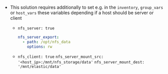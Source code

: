 - This solution requires additionally to set e.g. in the `inventory`, `group_vars` or `host_vars` these variables depending if a host should be server or client
  - `nfs_server: true`
    ```yml
    nfs_server_export:
      - path: /opt/nfs_data
        options: rw
    ```

  - `nfs_client: true`
    `nfs_server_mount_src: '<host_ip>:/mnt/nfs_storage/data'`
    `nfs_server_mount_dest: '/mnt/elastic/data'`
